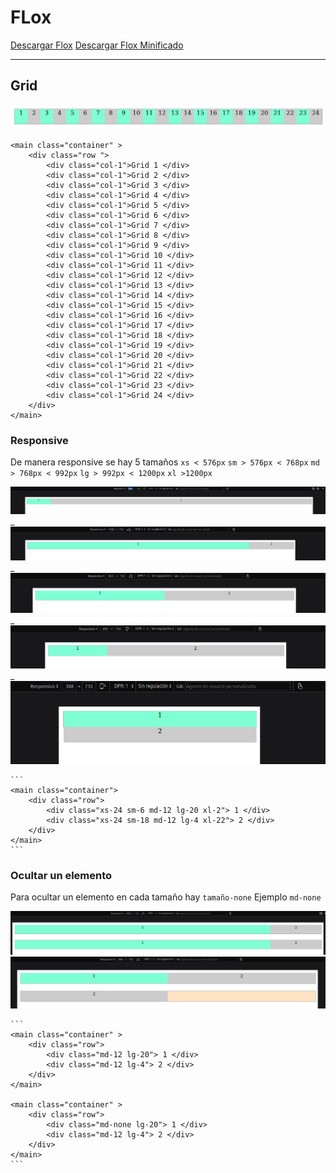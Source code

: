 # FLox

[Descargar Flox](https://raw.githubusercontent.com/ssaurexd/flox/master/flox.css)
[Descargar Flox Minificado](https://raw.githubusercontent.com/ssaurexd/flox/master/flox.min.css)


_____________________________________

## Grid

![Ejemplo de Grid](./images/ejemplo_grid.png)

```
<main class="container" >
	<div class="row ">
		<div class="col-1">Grid 1 </div>
		<div class="col-1">Grid 2 </div>
		<div class="col-1">Grid 3 </div>
		<div class="col-1">Grid 4 </div>
		<div class="col-1">Grid 5 </div>
		<div class="col-1">Grid 6 </div>
		<div class="col-1">Grid 7 </div>
		<div class="col-1">Grid 8 </div>
		<div class="col-1">Grid 9 </div>
		<div class="col-1">Grid 10 </div>
		<div class="col-1">Grid 11 </div>
		<div class="col-1">Grid 12 </div>
		<div class="col-1">Grid 13 </div>
		<div class="col-1">Grid 14 </div>
		<div class="col-1">Grid 15 </div>
		<div class="col-1">Grid 16 </div>
		<div class="col-1">Grid 17 </div>
		<div class="col-1">Grid 18 </div>
		<div class="col-1">Grid 19 </div>
		<div class="col-1">Grid 20 </div>
		<div class="col-1">Grid 21 </div>
		<div class="col-1">Grid 22 </div>
		<div class="col-1">Grid 23 </div>
		<div class="col-1">Grid 24 </div>
	</div>
</main>
```

### Responsive

De manera responsive se hay 5 tamaños 
	`xs < 576px` 
	`sm > 576px < 768px`
	`md > 768px < 992px`
	`lg > 992px < 1200px`
	`xl >1200px`

![Ejemplo resposive](./images/xl.png)
_
![Ejemplo resposive](./images/lg.png)
_
![Ejemplo resposive](./images/md.png)
_
![Ejemplo resposive](./images/sm.png)
_
![Ejemplo resposive](./images/xs.png)

	```
	<main class="container">
		<div class="row">
			<div class="xs-24 sm-6 md-12 lg-20 xl-2"> 1 </div>
			<div class="xs-24 sm-18 md-12 lg-4 xl-22"> 2 </div>
		</div>
	</main>
	```

### Ocultar un elemento
	
Para ocultar un elemento en cada tamaño hay `tamaño-none`
Ejemplo `md-none` 

![Ejemplo ocultar 1](./images/hide-lg.png)
![Ejemplo ocultar 2](./images/hide-md.png)

	```
	<main class="container" >
		<div class="row">
			<div class="md-12 lg-20"> 1 </div>
			<div class="md-12 lg-4"> 2 </div>
		</div>
	</main>
	
	<main class="container" >
		<div class="row">
			<div class="md-none lg-20"> 1 </div>
			<div class="md-12 lg-4"> 2 </div>
		</div>
	</main>
	```